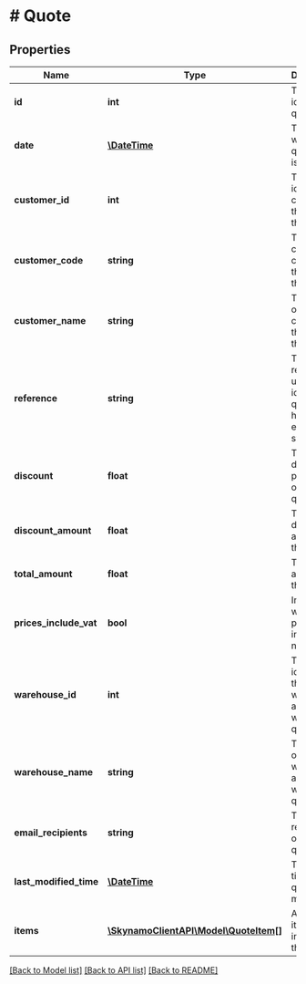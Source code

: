 # # Quote

## Properties

Name | Type | Description | Notes
------------ | ------------- | ------------- | -------------
**id** | **int** | The unique id of the quote | [optional]
**date** | [**\DateTime**](\DateTime.md) | The date when the quote was issued | [optional]
**customer_id** | **int** | The unique id of the customer that placed the quote | [optional]
**customer_code** | **string** | The unique code of the customer that placed the quote | [optional]
**customer_name** | **string** | The name of the customer that placed the quote | [optional]
**reference** | **string** | The reference used to identify the quote by a human or external system | [optional]
**discount** | **float** | The discount percentage on the quote | [optional]
**discount_amount** | **float** | The discount amount on the quote | [optional]
**total_amount** | **float** | The total amount on the quote | [optional]
**prices_include_vat** | **bool** | Indicates whether the price is vat inclusive or not | [optional]
**warehouse_id** | **int** | The unique identifier of the warehouse associated with the quote | [optional]
**warehouse_name** | **string** | The name of the warehouse associated with the quote | [optional]
**email_recipients** | **string** | The email recipients on the quote | [optional]
**last_modified_time** | [**\DateTime**](\DateTime.md) | The last time this quote was modified | [optional]
**items** | [**\SkynamoClientAPI\Model\QuoteItem[]**](QuoteItem.md) | A list of items included in the quote | [optional]

[[Back to Model list]](../../README.md#models) [[Back to API list]](../../README.md#endpoints) [[Back to README]](../../README.md)
